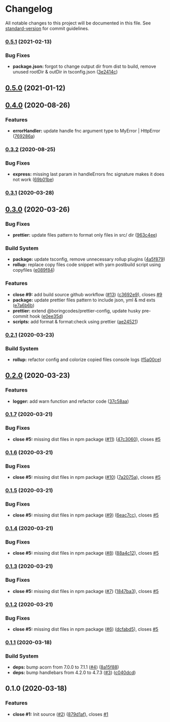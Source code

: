 # Changelog

All notable changes to this project will be documented in this file. See [standard-version](https://github.com/conventional-changelog/standard-version) for commit guidelines.

### [0.5.1](https://github.com/boringcodes/utils/compare/v0.5.0...v0.5.1) (2021-02-13)

### Bug Fixes

- **package.json:** forgot to change output dir from dist to build, remove unused rootDir & outDir in tsconfig.json ([3e2414c](https://github.com/boringcodes/utils/commit/3e2414c1e848e61c97440c70d02b01e000d89b0c))

## [0.5.0](https://github.com/boringcodes/utils/compare/v0.4.0...v0.5.0) (2021-01-12)

## [0.4.0](https://github.com/boringcodes/utils/compare/v0.3.2...v0.4.0) (2020-08-26)

### Features

- **errorHandler:** update handle fnc argument type to MyError | HttpError ([769286a](https://github.com/boringcodes/utils/commit/769286a))

### [0.3.2](https://github.com/boringcodes/utils/compare/v0.3.1...v0.3.2) (2020-08-25)

### Bug Fixes

- **express:** missing last param in handleErrors fnc signature makes it does not work ([69b01be](https://github.com/boringcodes/utils/commit/69b01be))

### [0.3.1](https://github.com/boringcodes/utils/compare/v0.3.0...v0.3.1) (2020-03-28)

## [0.3.0](https://github.com/boringcodes/utils/compare/v0.2.1...v0.3.0) (2020-03-26)

### Bug Fixes

- **prettier:** update files pattern to format only files in src/ dir ([963c4ee](https://github.com/boringcodes/utils/commit/963c4ee))

### Build System

- **package:** update tsconfig, remove unnecessary rollup plugins ([4a5f879](https://github.com/boringcodes/utils/commit/4a5f879))
- **rollup:** replace copy files code snippet with yarn postbuild script using copyfiles ([e089f84](https://github.com/boringcodes/utils/commit/e089f84))

### Features

- **close #9:** add build source github workflow ([#13](https://github.com/boringcodes/utils/issues/13)) ([c3692e9](https://github.com/boringcodes/utils/commit/c3692e9)), closes [#9](https://github.com/boringcodes/utils/issues/9)
- **package:** update prettier files pattern to include json, yml & md exts ([e7a6b6b](https://github.com/boringcodes/utils/commit/e7a6b6b))
- **prettier:** extend @boringcodes/prettier-config, update husky pre-commit hook ([e0ee35d](https://github.com/boringcodes/utils/commit/e0ee35d))
- **scripts:** add format & format:check using prettier ([ae24521](https://github.com/boringcodes/utils/commit/ae24521))

### [0.2.1](https://github.com/boringcodes/utils/compare/v0.2.0...v0.2.1) (2020-03-23)

### Build System

- **rollup:** refactor config and colorize copied files console logs ([f5a00ce](https://github.com/boringcodes/utils/commit/f5a00ce))

## [0.2.0](https://github.com/boringcodes/utils/compare/v0.1.7...v0.2.0) (2020-03-23)

### Features

- **logger:** add warn function and refactor code ([37c58aa](https://github.com/boringcodes/utils/commit/37c58aa))

### [0.1.7](https://github.com/boringcodes/utils/compare/v0.1.6...v0.1.7) (2020-03-21)

### Bug Fixes

- **close #5:** missing dist files in npm package ([#11](https://github.com/boringcodes/utils/issues/11)) ([47c3060](https://github.com/boringcodes/utils/commit/47c3060)), closes [#5](https://github.com/boringcodes/utils/issues/5)

### [0.1.6](https://github.com/boringcodes/utils/compare/v0.1.5...v0.1.6) (2020-03-21)

### Bug Fixes

- **close #5:** missing dist files in npm package ([#10](https://github.com/boringcodes/utils/issues/10)) ([7a2075a](https://github.com/boringcodes/utils/commit/7a2075a)), closes [#5](https://github.com/boringcodes/utils/issues/5)

### [0.1.5](https://github.com/boringcodes/utils/compare/v0.1.4...v0.1.5) (2020-03-21)

### Bug Fixes

- **close #5:** missing dist files in npm package ([#9](https://github.com/boringcodes/utils/issues/9)) ([6eac7cc](https://github.com/boringcodes/utils/commit/6eac7cc)), closes [#5](https://github.com/boringcodes/utils/issues/5)

### [0.1.4](https://github.com/boringcodes/utils/compare/v0.1.3...v0.1.4) (2020-03-21)

### Bug Fixes

- **close #5:** missing dist files in npm package ([#8](https://github.com/boringcodes/utils/issues/8)) ([88a4c12](https://github.com/boringcodes/utils/commit/88a4c12)), closes [#5](https://github.com/boringcodes/utils/issues/5)

### [0.1.3](https://github.com/boringcodes/utils/compare/v0.1.2...v0.1.3) (2020-03-21)

### Bug Fixes

- **close #5:** missing dist files in npm package ([#7](https://github.com/boringcodes/utils/issues/7)) ([1847ba3](https://github.com/boringcodes/utils/commit/1847ba3)), closes [#5](https://github.com/boringcodes/utils/issues/5)

### [0.1.2](https://github.com/boringcodes/utils/compare/v0.1.1...v0.1.2) (2020-03-21)

### Bug Fixes

- **close #5:** missing dist files in npm package ([#6](https://github.com/boringcodes/utils/issues/6)) ([dcfabd5](https://github.com/boringcodes/utils/commit/dcfabd5)), closes [#5](https://github.com/boringcodes/utils/issues/5)

### [0.1.1](https://github.com/boringcodes/utils/compare/v0.1.0...v0.1.1) (2020-03-18)

### Build System

- **deps:** bump acorn from 7.0.0 to 7.1.1 ([#4](https://github.com/boringcodes/utils/issues/4)) ([8a15f88](https://github.com/boringcodes/utils/commit/8a15f88))
- **deps:** bump handlebars from 4.2.0 to 4.7.3 ([#3](https://github.com/boringcodes/utils/issues/3)) ([c040dcd](https://github.com/boringcodes/utils/commit/c040dcd))

## 0.1.0 (2020-03-18)

### Features

- **close #1:** Init source ([#2](https://github.com/boringcodes/utils/issues/2)) ([879d1af](https://github.com/boringcodes/utils/commit/879d1af)), closes [#1](https://github.com/boringcodes/utils/issues/1)

